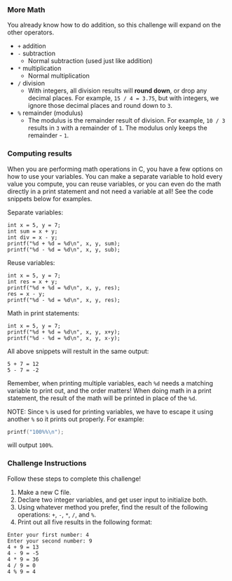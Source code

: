 ### More Math
You already know how to do addition, so this challenge will expand on the other operators. 

- `+` addition
- `-` subtraction
    - Normal subtraction (used just like addition)
- `*` multiplication
    - Normal multiplication
- `/` division
    - With integers, all division results will __round down__, or drop any decimal places. For example, `15 / 4 = 3.75`, but with integers, we ignore those decimal places and round down to `3`. 
- `%` remainder (modulus)
    - The modulus is the remainder result of division. For example, `10 / 3` results in `3` with a remainder of `1`. The modulus only keeps the remainder - `1`. 

### Computing results
When you are performing math operations in C, you have a few options on how to use your variables. 
You can make a separate variable to hold every value you compute, you can reuse variables, or you can even do the math directly in a print statement and not need a variable at all!
See the code snippets below for examples.

Separate variables:
```
int x = 5, y = 7;
int sum = x + y;
int div = x - y;
printf("%d + %d = %d\n", x, y, sum);
printf("%d - %d = %d\n", x, y, sub);
```

Reuse variables:
```
int x = 5, y = 7;
int res = x + y;
printf("%d + %d = %d\n", x, y, res);
res = x - y;
printf("%d - %d = %d\n", x, y, res);
```

Math in print statements:
```
int x = 5, y = 7;
printf("%d + %d = %d\n", x, y, x+y);
printf("%d - %d = %d\n", x, y, x-y);
```

All above snippets will restult in the same output:
```
5 + 7 = 12
5 - 7 = -2
```

Remember, when printing multiple variables, each `%d` needs a matching variable to print out, and the order matters!
When doing math in a print statement, the result of the math will be printed in place of the `%d`.

NOTE: Since `%` is used for printing variables, we have to escape it using another `%` so it prints out properly. For example:
```C
printf("100%%\n");
```
will output `100%`.

### Challenge Instructions
Follow these steps to complete this challenge!

1. Make a new C file.
2. Declare two integer variables, and get user input to initialize both.
3. Using whatever method you prefer, find the result of the following operations: `+`, `-`, `*`, `/`, and `%`. 
4. Print out all five results in the following format:
```
Enter your first number: 4
Enter your second number: 9
4 + 9 = 13
4 - 9 = -5
4 * 9 = 36
4 / 9 = 0
4 % 9 = 4
```
